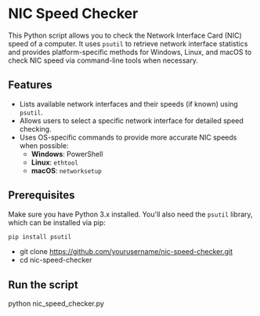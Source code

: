 # NIC Speed Checker

This Python script allows you to check the Network Interface Card (NIC) speed of a computer. It uses `psutil` to retrieve network interface statistics and provides platform-specific methods for Windows, Linux, and macOS to check NIC speed via command-line tools when necessary.

## Features

- Lists available network interfaces and their speeds (if known) using `psutil`.
- Allows users to select a specific network interface for detailed speed checking.
- Uses OS-specific commands to provide more accurate NIC speeds when possible:
  - **Windows**: PowerShell
  - **Linux**: `ethtool`
  - **macOS**: `networksetup`

## Prerequisites

Make sure you have Python 3.x installed. You'll also need the `psutil` library, which can be installed via pip:

```bash
pip install psutil
```

- git clone https://github.com/yourusername/nic-speed-checker.git
- cd nic-speed-checker

## Run the script
python nic_speed_checker.py
